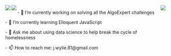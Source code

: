 <a href="https://github.com/anuraghazra/github-readme-stats">
<img align="left" src="https://github-readme-stats.vercel.app/api?username=iesous-kurios&show_icons=true&theme=dark&count_private=true" />
</a>
<img align="right" src="https://github-readme-stats.vercel.app/api/top-langs/?username=iesous-kurios&hide=java,jupyter%20notebook&theme=dark" />
</a>
<a>
  <img align="left" src="https://github-readme-stats.vercel.app/api/wakatime?username=@iesouskurios&theme=dark" />
  </a>



<p>
- 🔭 I’m currently working on solving all the AlgoExpert challenges
  </p>
  <p>
- 🌱 I’m currently learning Elloquent JavaScript</p>
<p>
- 💬 Ask me about using data science to help break the cycle of homelessness</p>
<p>
- 📫 How to reach me: j.wylie.81@gmail.com
</p>


<!--
**iesous-kurios/iesous-kurios** is a ✨ _special_ ✨ repository because its `README.md` (this file) appears on your GitHub profile.

Here are some ideas to get you started:

- 🔭 I’m currently working on ...
- 🌱 I’m currently learning ...
- 👯 I’m looking to collaborate on ...
- 🤔 I’m looking for help with ...
- 💬 Ask me about ...
- 📫 How to reach me: ...
- 😄 Pronouns: ...
- ⚡ Fun fact: ...
-->
